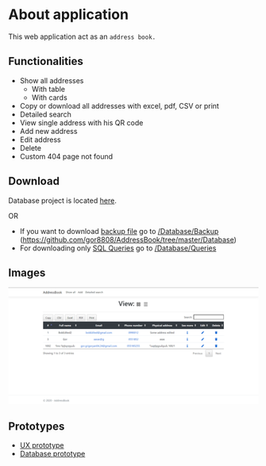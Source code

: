 # About application

This web application act as an ```address book.```

## Functionalities

 - Show all addresses
	 - With table
	 - With cards
 - Copy or download all addresses with excel, pdf, CSV or print
 - Detailed search
 - View single address with his QR code
 - Add new address
 - Edit address
 - Delete
 - Custom 404 page not found

## Download
Database project is located [here](https://github.com/gor8808/AddressBook/tree/master/AddressBook/AddressBookDatabase).

OR

 - If you want to download [backup file](https://github.com/gor8808/AddressBook/tree/master/Database/BackupFile) go to [/Database/Backup](https://github.com/gor8808/AddressBook/tree/master/Database/BackupFile)
(https://github.com/gor8808/AddressBook/tree/master/Database) 
 - For downloading only [SQL Queries](https://github.com/gor8808/AddressBook/tree/master/Database/Queries) go to [/Database/Queries](https://github.com/gor8808/AddressBook/tree/master/Database/Queries)

## Images

![View all screenshot](Images/ViewAll.png)

## Prototypes
- [UX prototype](https://www.figma.com/file/Spp7Izo3N3xhnhITjHDHkA/AddressBook?node-id=0:1) 
- [Database prototype](https://drawsql.app/my-doc/diagrams/addressbook)
